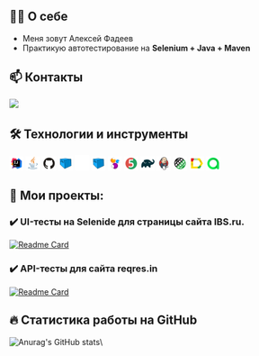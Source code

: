 ## :technologist: О себе
- Меня зовут Алексей Фадеев</br>
- Практикую автотестирование на <b>Selenium + Java + Maven</b> </br>
## :mailbox: Контакты
<a href='https://t.me/Alixs012'><img src='https://img.shields.io/badge/Telegram-blue'/></a>

## :hammer_and_wrench: Технологии и инструменты
<a><img width="5%" title="IntelliJ IDEA" src="icon/logo/Idea.svg"></a>
<img width="5%" title="Java" src="icon/logo/Java.svg">
<img width="5%" title="GitHub" src="icon/logo/GitHub.svg">
<img width="5%" title="Selenoid" src="icon/logo/Selenoid.svg">
<img width="5%" title="Selenium" src="icon/logo/Selenium.svg">
<img width="5%" title="Maven" src="icon/logo/Selenoid.svg">
<img width="5%" title="Selenide" src="icon/logo/Selenide.svg">
<img width="5%" title="Junit5" src="icon/logo/Junit5.svg">
<img width="5%" title="Gradle" src="icon/logo/Gradle.svg">
<img width="5%" title="Jenkins" src="icon/logo/Jenkins.svg">
<img width="5%" title="RestAssured" src="icon/logo/RestAssured.svg">
<img width="5%" title="Allure Report" src="icon/logo/Allure.svg">
<img width="5%" title="Allure TestOps" src="icon/logo/Allure_TO.svg">

## 💼 Мои проекты:
### :heavy_check_mark: UI-тесты на Selenide для страницы сайта IBS.ru.
[![Readme Card](https://github-readme-stats.vercel.app/api/pin/?username=javalexs&repo=IBSProject)](https://github.com/javalexs/IBSProject)

### :heavy_check_mark: API-тесты для сайта reqres.in
[![Readme Card](https://github-readme-stats.vercel.app/api/pin/?username=javalexs&repo=QA_Project_API)](https://github.com/javalexs/QA_Project_API)

## :fire: Статистика работы на GitHub
![Anurag's GitHub stats](https://github-readme-stats.vercel.app/api?username=Javalexs&show_icons=true&theme=onedark)\
